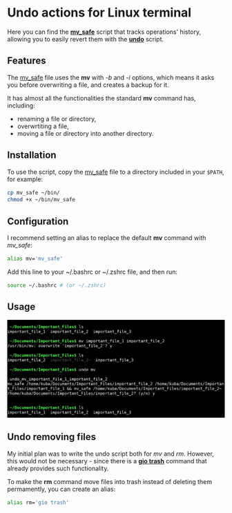 # Undo actions for Linux terminal

Here you can find the **[mv_safe](mv_safe)** script that tracks operations' history, allowing you to easily revert them with the **[undo](undo)** script.


## Features

The [mv_safe](mv_safe) file uses the **mv** with *-b* and *-i* options, which means it asks you before overwriting a file, and creates a backup for it.

It has almost all the functionalities the standard **mv** command has, including:
- renaming a file or directory,
- overwrtiting a file,
- moving a file or directory into another directory.


## Installation

To use the script, copy the [mv_safe](mv_safe) file to a directory included in your `$PATH`, for example:

```bash
cp mv_safe ~/bin/
chmod +x ~/bin/mv_safe
```


## Configuration 

I recommend setting an alias to replace the default **mv** command with *mv_safe*:

```bash
alias mv='mv_safe'
```
Add this line to your ~/.bashrc or ~/.zshrc file, and then run:
```bash
source ~/.bashrc # (or ~/.zshrc)
```


## Usage

![usage](usage.png)

## Undo removing files

My initial plan was to write the undo script both for *mv* and *rm*. However, this would not be necessary - since there is a **[gio trash](https://developer.gnome.org/gio/stable/gio.html)** command that already provides such functionality.

To make the **rm** command move files into trash instead of deleting them permamently, you can create an alias:

```bash
alias rm='gio trash'
```
